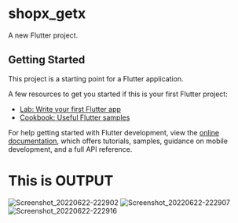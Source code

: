 # shopx_getx

A new Flutter project.

## Getting Started

This project is a starting point for a Flutter application.

A few resources to get you started if this is your first Flutter project:

- [Lab: Write your first Flutter app](https://docs.flutter.dev/get-started/codelab)
- [Cookbook: Useful Flutter samples](https://docs.flutter.dev/cookbook)

For help getting started with Flutter development, view the
[online documentation](https://docs.flutter.dev/), which offers tutorials,
samples, guidance on mobile development, and a full API reference.

# This is OUTPUT


![Screenshot_20220622-222902](https://user-images.githubusercontent.com/90688529/175203312-3fe6be8a-fa7c-4bf6-9263-5c95950ba834.png)
![Screenshot_20220622-222907](https://user-images.githubusercontent.com/90688529/175203317-d4126a7f-da28-4f34-8587-51f970f7c02c.png)
![Screenshot_20220622-222916](https://user-images.githubusercontent.com/90688529/175203324-3412591a-1f14-4564-a702-e1bcb947361d.png)
